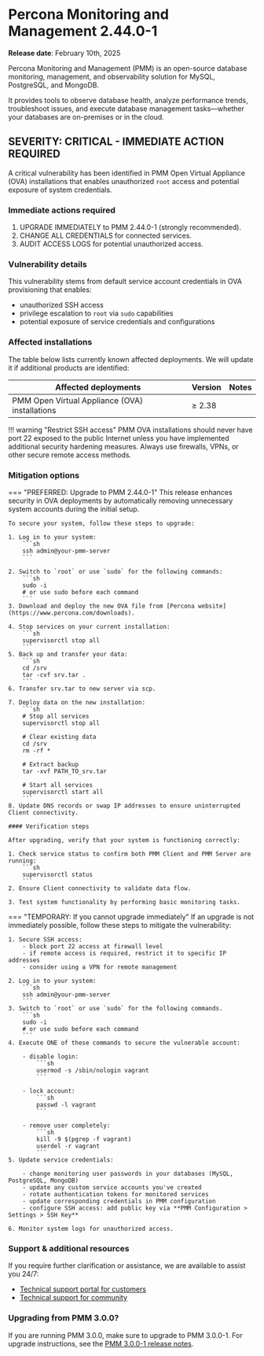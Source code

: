 # Percona Monitoring and Management 2.44.0-1

**Release date**: February 10th, 2025                                                                     


Percona Monitoring and Management (PMM) is an open-source database monitoring, management, and observability solution for MySQL, PostgreSQL, and MongoDB. 

It provides tools to observe database health, analyze performance trends, troubleshoot issues, and execute database management tasks—whether your databases are on-premises or in the cloud.


## SEVERITY: CRITICAL - IMMEDIATE ACTION REQUIRED

A critical vulnerability has been identified in PMM Open Virtual Appliance (OVA) installations that enables unauthorized `root` access and potential exposure of system credentials. 

### Immediate actions required

1. UPGRADE IMMEDIATELY to PMM 2.44.0-1 (strongly recommended).
2. CHANGE ALL CREDENTIALS for connected services.
3. AUDIT ACCESS LOGS for potential unauthorized access.

### Vulnerability details
This vulnerability stems from default service account credentials in OVA provisioning that enables:

 - unauthorized SSH access
 - privilege escalation to `root` via `sudo` capabilities
 - potential exposure of service credentials and configurations

### Affected installations  
The table below lists currently known affected deployments. We will update it if additional products are identified:

| Affected deployments                     | Version | Notes |
|-------------------------------------------|---------|-------|
| PMM Open Virtual Appliance (OVA) installations | ≥ 2.38  |       |


!!! warning "Restrict SSH access"
    PMM OVA installations should never have port 22 exposed to the public Internet unless you have implemented additional security hardening measures. Always use firewalls, VPNs, or other secure remote access methods.

### Mitigation options  

=== "PREFERRED: Upgrade to PMM 2.44.0-1"
    This release enhances security in OVA deployments by automatically removing unnecessary system accounts during the initial setup.

    To secure your system, follow these steps to upgrade:

    1. Log in to your system:
        ```sh
        ssh admin@your-pmm-server
        ```

    2. Switch to `root` or use `sudo` for the following commands:
        ```sh
        sudo -i
        # or use sudo before each command
        ```
    3. Download and deploy the new OVA file from [Percona website](https://www.percona.com/downloads).

    4. Stop services on your current installation: 
        ```sh 
        supervisorctl stop all
        ```
    5. Back up and transfer your data:
        ```sh
        cd /srv
        tar -cvf srv.tar .
        ``` 
    6. Transfer srv.tar to new server via scp.

    7. Deploy data on the new installation:
        ```sh
        # Stop all services
        supervisorctl stop all

        # Clear existing data
        cd /srv
        rm -rf *

        # Extract backup
        tar -xvf PATH_TO_srv.tar

        # Start all services
        supervisorctl start all
        ```
    8. Update DNS records or swap IP addresses to ensure uninterrupted Client connectivity.

    #### Verification steps

    After upgrading, verify that your system is functioning correctly:

    1. Check service status to confirm both PMM Client and PMM Server are running:
        ```sh
        supervisorctl status
        ```
    2. Ensure Client connectivity to validate data flow.

    3. Test system functionality by performing basic monitoring tasks.

=== "TEMPORARY: If you cannot upgrade immediately"
    If an upgrade is not immediately possible, follow these steps to mitigate the vulnerability:

    1. Secure SSH access:
        - block port 22 access at firewall level
        - if remote access is required, restrict it to specific IP addresses
        - consider using a VPN for remote management

    2. Log in to your system:
        ```sh
        ssh admin@your-pmm-server
        ```
    3. Switch to `root` or use `sudo` for the following commands.
        ```sh
        sudo -i
        # or use sudo before each command
        ```
    4. Execute ONE of these commands to secure the vulnerable account:

        - disable login:
            ```sh
            usermod -s /sbin/nologin vagrant
            ```

        - lock account:
            ```sh
            passwd -l vagrant
            ```

        - remove user completely:
            ```sh
            kill -9 $(pgrep -f vagrant)
            userdel -r vagrant
            ```
    5. Update service credentials:

        - change monitoring user passwords in your databases (MySQL, PostgreSQL, MongoDB)
        - update any custom service accounts you've created
        - rotate authentication tokens for monitored services
        - update corresponding credentials in PMM configuration
        - configure SSH access: add public key via **PMM Configuration > Settings > SSH Key**

    6. Monitor system logs for unauthorized access.

### Support & additional resources
If you require further clarification or assistance, we are available to assist you 24/7:

 - [Technical support portal for customers](https://my.percona.com)
 - [Technical support for community](https://forums.percona.com/c/percona-monitoring-and-management-pmm)

### Upgrading from PMM 3.0.0?
If you are running PMM 3.0.0, make sure to upgrade to PMM 3.0.0-1. For upgrade instructions, see the [PMM 3.0.0-1 release notes](https://docs.percona.com/percona-monitoring-and-management/3/release-notes/3.0.0_1.html).
